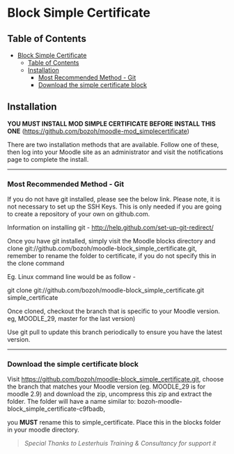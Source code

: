 # Block Simple Certificate

## Table of Contents
- [Block Simple Certificate](#block-simple-certificate)
    - [Table of Contents](#table-of-contents)
    - [Installation](#installation)
        - [Most Recommended Method - Git](#most-recommended-method---git)
        - [Download the simple certificate block](#download-the-simple-certificate-block)

## Installation

**YOU MUST INSTALL MOD SIMPLE CERTIFICATE BEFORE INSTALL THIS ONE** (https://github.com/bozoh/moodle-mod_simplecertificate)

There are two installation methods that are available. Follow one of these, then
log into your Moodle site as an administrator and visit the notifications page
to complete the install.
___

### Most Recommended Method - Git

If you do not have git installed, please see the below link. Please note, it is
not necessary to set up the SSH Keys. This is only needed if you are going to
create a repository of your own on github.com.

Information on installing git - http://help.github.com/set-up-git-redirect/

Once you have git installed, simply visit the Moodle blocks directory and clone
git://github.com/bozoh/moodle-block_simple_certificate.git, remember to
rename the folder to certificate, if you do not specify this in the clone command

Eg. Linux command line would be as follow -

git clone git://github.com/bozoh/moodle-block_simple_certificate.git simple_certificate

Once cloned, checkout the branch that is specific to your Moodle version.
eg, MOODLE_29, master for the last version) 

Use git pull to update this branch periodically to ensure you have the latest version.
___

### Download the simple certificate block

Visit https://github.com/bozoh/moodle-block_simple_certificate.git, choose the branch
that matches your Moodle version (eg. MOODLE_29 is for moodle 2.9) and download the zip, 
uncompress this zip and extract the folder. The folder will have a name similar to: 
bozoh-moodle-block_simple_certificate-c9fbadb,

you **MUST** rename this to simple_certificate. Place this in the blocks folder in your moodle
directory.

>_Special Thanks to Lesterhuis Training & Consultancy for support it_
